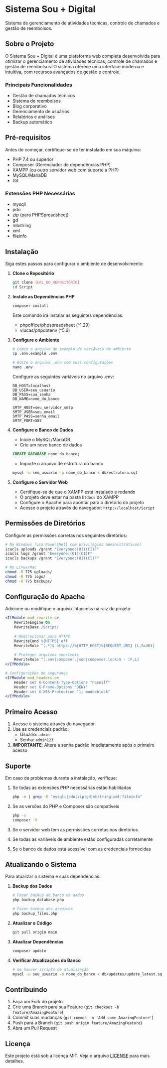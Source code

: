 # Sistema Sou + Digital

Sistema de gerenciamento de atividades técnicas, controle de chamados e gestão de reembolsos.

## Sobre o Projeto

O Sistema Sou + Digital é uma plataforma web completa desenvolvida para otimizar o gerenciamento de atividades técnicas, controle de chamados e gestão de reembolsos. O sistema oferece uma interface moderna e intuitiva, com recursos avançados de gestão e controle.

### Principais Funcionalidades

- Gestão de chamados técnicos
- Sistema de reembolsos
- Blog corporativo
- Gerenciamento de usuários
- Relatórios e análises
- Backup automático

## Pré-requisitos

Antes de começar, certifique-se de ter instalado em sua máquina:

- PHP 7.4 ou superior
- Composer (Gerenciador de dependências PHP)
- XAMPP (ou outro servidor web com suporte a PHP)
- MySQL/MariaDB
- Git

### Extensões PHP Necessárias

- mysqli
- pdo
- zip (para PHPSpreadsheet)
- gd
- mbstring
- xml
- fileinfo

## Instalação

Siga estes passos para configurar o ambiente de desenvolvimento:

1. **Clone o Repositório**
   ```bash
   git clone [URL_DO_REPOSITÓRIO]
   cd Script
   ```

2. **Instale as Dependências PHP**
   ```bash
   composer install
   ```
   
   Este comando irá instalar as seguintes dependências:
   - phpoffice/phpspreadsheet (^1.29)
   - vlucas/phpdotenv (^5.6)

3. **Configure o Ambiente**
   ```bash
   # Copie o arquivo de exemplo de variáveis de ambiente
   cp .env.example .env
   
   # Edite o arquivo .env com suas configurações
   nano .env
   ```

   Configure as seguintes variáveis no arquivo .env:
   ```env
   DB_HOST=localhost
   DB_USER=seu_usuario
   DB_PASS=sua_senha
   DB_NAME=nome_do_banco
   
   SMTP_HOST=seu_servidor_smtp
   SMTP_USER=seu_email
   SMTP_PASS=senha_email
   SMTP_PORT=587
   ```

4. **Configure o Banco de Dados**
   - Inicie o MySQL/MariaDB
   - Crie um novo banco de dados
   ```sql
   CREATE DATABASE nome_do_banco;
   ```
   - Importe o arquivo de estrutura do banco
   ```bash
   mysql -u seu_usuario -p nome_do_banco < db/estrutura.sql
   ```

5. **Configure o Servidor Web**
   - Certifique-se de que o XAMPP está instalado e rodando
   - O projeto deve estar na pasta `htdocs` do XAMPP
   - Configure o Apache para apontar para o diretório do projeto
   - Acesse o projeto através do navegador: `http://localhost/Script`

## Permissões de Diretórios

Configure as permissões corretas nos seguintes diretórios:

```bash
# No Windows (via PowerShell com privilégios administrativos)
icacls uploads /grant "Everyone:(OI)(CI)F"
icacls logs /grant "Everyone:(OI)(CI)F"
icacls backups /grant "Everyone:(OI)(CI)F"

# No Linux/Mac
chmod -R 775 uploads/
chmod -R 775 logs/
chmod -R 775 backups/
```

## Configuração do Apache

Adicione ou modifique o arquivo .htaccess na raiz do projeto:

```apache
<IfModule mod_rewrite.c>
    RewriteEngine On
    RewriteBase /Script/
    
    # Redirecionar para HTTPS
    RewriteCond %{HTTPS} off
    RewriteRule ^(.*)$ https://%{HTTP_HOST}%{REQUEST_URI} [L,R=301]
    
    # Proteger arquivos sensíveis
    RewriteRule ^(.env|composer.json|composer.lock)$ - [F,L]
</IfModule>

# Configurações de segurança
<IfModule mod_headers.c>
    Header set X-Content-Type-Options "nosniff"
    Header set X-Frame-Options "DENY"
    Header set X-XSS-Protection "1; mode=block"
</IfModule>
```

## Primeiro Acesso

1. Acesse o sistema através do navegador
2. Use as credenciais padrão:
   - Usuário: `admin`
   - Senha: `admin123`
3. **IMPORTANTE**: Altere a senha padrão imediatamente após o primeiro acesso

## Suporte

Em caso de problemas durante a instalação, verifique:

1. Se todas as extensões PHP necessárias estão habilitadas
   ```bash
   php -m | grep -E "mysqli|pdo|zip|gd|mbstring|xml|fileinfo"
   ```

2. Se as versões do PHP e Composer são compatíveis
   ```bash
   php -v
   composer -V
   ```

3. Se o servidor web tem as permissões corretas nos diretórios
4. Se todas as variáveis de ambiente estão configuradas corretamente
5. Se o banco de dados está acessível com as credenciais fornecidas

## Atualizando o Sistema

Para atualizar o sistema e suas dependências:

1. **Backup dos Dados**
   ```bash
   # Fazer backup do banco de dados
   php backup_database.php
   
   # Fazer backup dos arquivos
   php backup_files.php
   ```

2. **Atualizar o Código**
   ```bash
   git pull origin main
   ```

3. **Atualizar Dependências**
   ```bash
   composer update
   ```

4. **Verificar Atualizações do Banco**
   ```bash
   # Se houver scripts de atualização
   mysql -u seu_usuario -p nome_do_banco < db/updates/update_latest.sql
   ```

## Contribuindo

1. Faça um Fork do projeto
2. Crie uma Branch para sua Feature (`git checkout -b feature/AmazingFeature`)
3. Commit suas mudanças (`git commit -m 'Add some AmazingFeature'`)
4. Push para a Branch (`git push origin feature/AmazingFeature`)
5. Abra um Pull Request

## Licença

Este projeto está sob a licença MIT. Veja o arquivo [LICENSE](LICENSE) para mais detalhes. 
